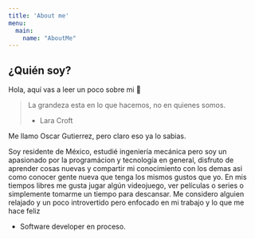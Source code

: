 ```yaml
---
title: 'About me'
menu:
  main:
    name: "AboutMe"
---
```


## ¿Quién soy?

Hola, aquí vas a leer un poco sobre mi 🤩

> La grandeza esta en lo que hacemos, no en quienes somos.
> * Lara Croft

Me llamo Oscar Gutierrez, pero claro eso ya lo sabias.

Soy residente de México, estudié ingeniería mecánica pero soy un apasionado por la programácion y tecnología en general, disfruto de aprender cosas nuevas y compartir mi conocimiento con los demas asi como conocer gente nueva que tenga los mismos gustos que yo. En mis tiempos libres me gusta jugar algún videojuego, ver películas o series o simplemente tomarme un tiempo para descansar. Me considero alguien relajado y un poco introvertido pero enfocado en mi trabajo y lo que me hace feliz

- Software developer en proceso.
